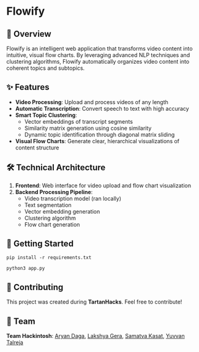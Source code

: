 # Flowify

## 🎯 Overview
Flowify is an intelligent web application that transforms video content into intuitive, visual flow charts. By leveraging advanced NLP techniques and clustering algorithms, Flowify automatically organizes video content into coherent topics and subtopics.

## ✨ Features
- **Video Processing**: Upload and process videos of any length
- **Automatic Transcription**: Convert speech to text with high accuracy
- **Smart Topic Clustering**: 
  - Vector embeddings of transcript segments
  - Similarity matrix generation using cosine similarity
  - Dynamic topic identification through diagonal matrix sliding
- **Visual Flow Charts**: Generate clear, hierarchical visualizations of content structure

## 🛠 Technical Architecture
1. **Frontend**: Web interface for video upload and flow chart visualization
2. **Backend Processing Pipeline**:
   - Video transcription model (ran locally)
   - Text segmentation
   - Vector embedding generation
   - Clustering algorithm
   - Flow chart generation

## 🚀 Getting Started
`pip install -r requirements.txt`

`python3 app.py`

## 🤝 Contributing
This project was created during **TartanHacks**. Feel free to contribute!

## 👥 Team
**Team Hackintosh**: [Aryan Daga](https://github.com/aryand2006), [Lakshya Gera](https://github.com/lakrage), [Samatva Kasat](https://github.com/samkas125), [Yuvvan Talreja](https://github.com/yuvvantalreja)